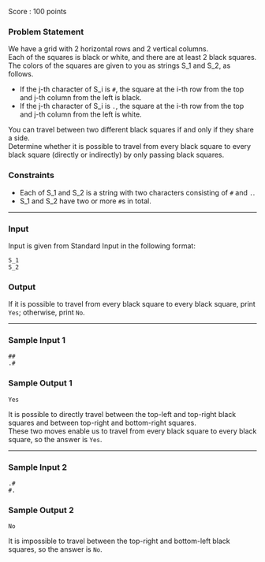 Score : 100 points

### Problem Statement

We have a grid with 2 horizontal rows and 2 vertical columns.  
Each of the squares is black or white, and there are at least 2 black squares.  
The colors of the squares are given to you as strings S\_1 and S\_2, as follows.

* If the j-th character of S\_i is `#`, the square at the i-th row from the top and j-th column from the left is black.
* If the j-th character of S\_i is `.`, the square at the i-th row from the top and j-th column from the left is white.

You can travel between two different black squares if and only if they share a side.  
Determine whether it is possible to travel from every black square to every black square (directly or indirectly) by only passing black squares.

### Constraints

* Each of S\_1 and S\_2 is a string with two characters consisting of `#` and `.`.
* S\_1 and S\_2 have two or more `#`s in total.

---

### Input

Input is given from Standard Input in the following format:

```
S_1
S_2
```

### Output

If it is possible to travel from every black square to every black square, print `Yes`; otherwise, print `No`.

---

### Sample Input 1

```
##
.#
```

### Sample Output 1

```
Yes
```

It is possible to directly travel between the top-left and top-right black squares and between top-right and bottom-right squares.  
These two moves enable us to travel from every black square to every black square, so the answer is `Yes`.

---

### Sample Input 2

```
.#
#.
```

### Sample Output 2

```
No
```

It is impossible to travel between the top-right and bottom-left black squares, so the answer is `No`.